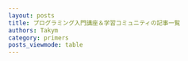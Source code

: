 ```yaml
---
layout: posts
title: プログラミング入門講座＆学習コミュニティの記事一覧
authors: Takym
category: primers
posts_viewmode: table
---
```

